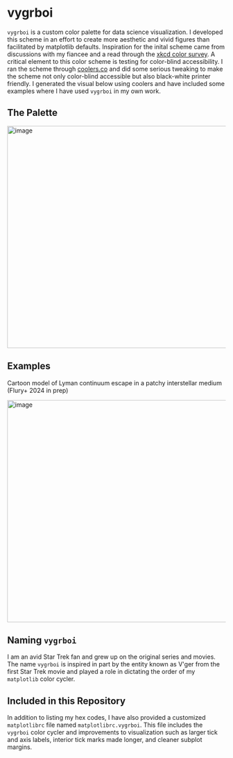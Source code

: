 # vygrboi

`vygrboi` is a custom color palette for data science visualization. I developed this scheme in an effort to create more aesthetic and vivid figures than facilitated by matplotlib defaults. Inspiration for the inital scheme came from discussions with my fiancee and a read through the [xkcd color survey](https://xkcd.com/color/rgb/). A critical element to this color scheme is testing for color-blind accessibility. I ran the scheme through [coolers.co](https://coolors.co/) and did some serious tweaking to make the scheme not only color-blind accessible but also black-white printer friendly. I generated the visual below using coolers and have included some examples where I have used `vygrboi` in my own work.

## The Palette

<img width="512" alt="image" src="https://github.com/sflury/vygrboi/assets/42982705/3f8618ac-7448-4002-b9f4-913a9264a619">

## Examples

Cartoon model of Lyman continuum escape in a patchy interstellar medium (Flury+ 2024 in prep)

<img width="512" alt="image" src="https://github.com/sflury/vygrboi/assets/42982705/77a65155-f804-488d-95b3-47bacbea6bd9">

## Naming `vygrboi`

I am an avid Star Trek fan and grew up on the original series and movies. The name `vygrboi` is inspired in part by the entity known as V'ger from the first Star Trek movie and played a role in dictating the order of my `matplotlib` color cycler.

## Included in this Repository

In addition to listing my hex codes, I have also provided a customized `matplotlibrc` file named `matplotlibrc.vygrboi`. This file includes the `vygrboi` color cycler and improvements to visualization such as larger tick and axis labels, interior tick marks made longer, and cleaner subplot margins.

